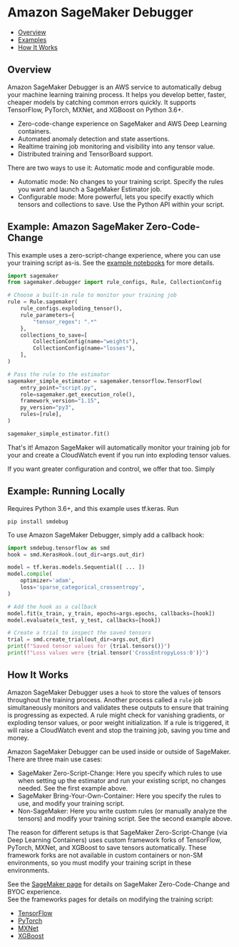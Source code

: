 # Amazon SageMaker Debugger

- [Overview](#overview)
- [Examples](#sagemaker-example)
- [How It Works](#how-it-works)

## Overview
Amazon SageMaker Debugger is an AWS service to automatically debug your machine learning training process.
It helps you develop better, faster, cheaper models by catching common errors quickly. It supports
TensorFlow, PyTorch, MXNet, and XGBoost on Python 3.6+.

- Zero-code-change experience on SageMaker and AWS Deep Learning containers.
- Automated anomaly detection and state assertions.
- Realtime training job monitoring and visibility into any tensor value.
- Distributed training and TensorBoard support.

There are two ways to use it: Automatic mode and configurable mode.

- Automatic mode: No changes to your training script. Specify the rules you want and launch a SageMaker Estimator job.
- Configurable mode: More powerful, lets you specify exactly which tensors and collections to save. Use the Python API within your script.


## Example: Amazon SageMaker Zero-Code-Change
This example uses a zero-script-change experience, where you can use your training script as-is.
See the [example notebooks](https://link.com) for more details.
```python
import sagemaker
from sagemaker.debugger import rule_configs, Rule, CollectionConfig

# Choose a built-in rule to monitor your training job
rule = Rule.sagemaker(
    rule_configs.exploding_tensor(),
    rule_parameters={
        "tensor_regex": ".*"
    },
    collections_to_save=[
        CollectionConfig(name="weights"),
        CollectionConfig(name="losses"),
    ],
)

# Pass the rule to the estimator
sagemaker_simple_estimator = sagemaker.tensorflow.TensorFlow(
    entry_point="script.py",
    role=sagemaker.get_execution_role(),
    framework_version="1.15",
    py_version="py3",
    rules=[rule],
)

sagemaker_simple_estimator.fit()
```

That's it! Amazon SageMaker will automatically monitor your training job for your and create a CloudWatch
event if you run into exploding tensor values.

If you want greater configuration and control, we offer that too. Simply


## Example: Running Locally
Requires Python 3.6+, and this example uses tf.keras. Run
```
pip install smdebug
```

To use Amazon SageMaker Debugger, simply add a callback hook:
```python
import smdebug.tensorflow as smd
hook = smd.KerasHook.(out_dir=args.out_dir)

model = tf.keras.models.Sequential([ ... ])
model.compile(
    optimizer='adam',
    loss='sparse_categorical_crossentropy',
)

# Add the hook as a callback
model.fit(x_train, y_train, epochs=args.epochs, callbacks=[hook])
model.evaluate(x_test, y_test, callbacks=[hook])

# Create a trial to inspect the saved tensors
trial = smd.create_trial(out_dir=args.out_dir)
print(f"Saved tensor values for {trial.tensors()}")
print(f"Loss values were {trial.tensor('CrossEntropyLoss:0')}")
```

## How It Works
Amazon SageMaker Debugger uses a `hook` to store the values of tensors throughout the training process. Another process called a `rule` job
simultaneously monitors and validates these outputs to ensure that training is progressing as expected.
A rule might check for vanishing gradients, or exploding tensor values, or poor weight initialization.
If a rule is triggered, it will raise a CloudWatch event and stop the training job, saving you time
and money.

Amazon SageMaker Debugger can be used inside or outside of SageMaker. There are three main use cases:
- SageMaker Zero-Script-Change: Here you specify which rules to use when setting up the estimator and run your existing script, no changes needed. See the first example above.
- SageMaker Bring-Your-Own-Container: Here you specify the rules to use, and modify your training script.
- Non-SageMaker: Here you write custom rules (or manually analyze the tensors) and modify your training script. See the second example above.

The reason for different setups is that SageMaker Zero-Script-Change (via Deep Learning Containers) uses custom framework forks of TensorFlow, PyTorch, MXNet, and XGBoost to save tensors automatically.
These framework forks are not available in custom containers or non-SM environments, so you must modify your training script in these environments.

See the [SageMaker page](https://github.com/awslabs/sagemaker-debugger/blob/master/docs/sagemaker.md) for details on SageMaker Zero-Code-Change and BYOC experience.\
See the frameworks pages for details on modifying the training script:
- [TensorFlow](https://github.com/awslabs/sagemaker-debugger/blob/master/docs/tensorflow.md)
- [PyTorch](https://github.com/awslabs/sagemaker-debugger/blob/master/docs/pytorch.md)
- [MXNet](https://github.com/awslabs/sagemaker-debugger/blob/master/docs/mxnet.md)
- [XGBoost](https://github.com/awslabs/sagemaker-debugger/blob/master/docs/xgboost.md)
